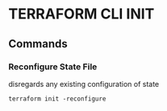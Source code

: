 # TERRAFORM CLI INIT

## Commands

### Reconfigure State File

disregards any existing configuration of state

`terraform init -reconfigure`
